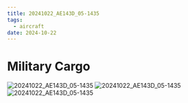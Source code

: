 ```yaml
---
title: 20241022_AE143D_05-1435
tags:
  - aircraft
date: 2024-10-22
---
```


# Military Cargo

![20241022_AE143D_05-1435](/aircraft/20241022_AE143D_05-1435.jpg)
![20241022_AE143D_05-1435](/aircraft/20241022_AE143D_05-1435_AND_LIKELY_AE059E_05-1432.jpg)
![20241022_AE143D_05-1435](/aircraft/20241022_AE143D_05-1435_AND_LIKELY_AE059E_05-1432_AND_A12FDA_N176DZ.jpg)
